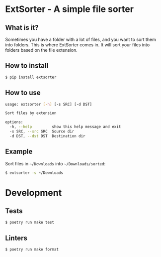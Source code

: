 # ExtSorter - A simple file sorter

## What is it?

Sometimes you have a folder with a lot of files, and you want
to sort them into folders. This is where ExtSorter comes in.
It will sort your files into folders based on the file extension.

## How to install

```bash
$ pip install extsorter
```

## How to use
```bash
usage: extsorter [-h] [-s SRC] [-d DST]

Sort files by extension

options:
  -h, --help         show this help message and exit
  -s SRC, --src SRC  Source dir
  -d DST, --dst DST  Destination dir
```

## Example

Sort files in `~/Downloads` into `~/Downloads/sorted`:
```bash
$ extsorter -s ~/Downloads
```

# Development

## Tests

```bash
$ poetry run make test
```

## Linters

```bash
$ poetry run make format
```
